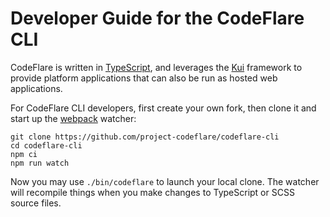 # Developer Guide for the CodeFlare CLI

CodeFlare is written in [TypeScript](https://www.typescriptlang.org/),
and leverages the [Kui](https://github.com/kubernetes-sigs/kui)
framework to provide platform applications that can also be run as
hosted web applications.

For CodeFlare CLI developers, first create your own fork, then clone
it and start up the [webpack](https://webpack.js.org/) watcher:

```shell
git clone https://github.com/project-codeflare/codeflare-cli
cd codeflare-cli
npm ci
npm run watch
```

Now you may use `./bin/codeflare` to launch your local clone. The
watcher will recompile things when you make changes to TypeScript or
SCSS source files.
